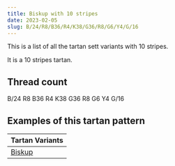 ```yaml
---
title: Biskup with 10 stripes
date: 2023-02-05
slug: B/24/R8/B36/R4/K38/G36/R8/G6/Y4/G/16
---
```

This is a list of all the tartan sett variants with 10 stripes.

It is a 10 stripes tartan.


## Thread count
B/24 R8 B36 R4 K38 G36 R8 G6 Y4 G/16

## Examples of this tartan pattern

| Tartan Variants |
|---------------|
| [Biskup](/variants/b/24/r8/b36/r4/k38/g36/r8/g6/y4/g/16-b304080-g008000-k000000-rc00000-yf0c000)||
